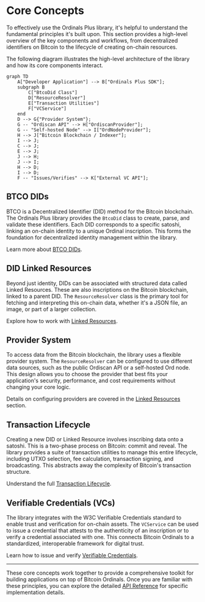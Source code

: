 # Core Concepts

To effectively use the Ordinals Plus library, it's helpful to understand the fundamental principles it's built upon. This section provides a high-level overview of the key components and workflows, from decentralized identifiers on Bitcoin to the lifecycle of creating on-chain resources.

The following diagram illustrates the high-level architecture of the library and how its core components interact.

```mermaid
graph TD
    A["Developer Application"] --> B["Ordinals Plus SDK"];
    subgraph B
        C["BtcoDid Class"]
        D["ResourceResolver"]
        E["Transaction Utilities"]
        F["VCService"]
    end
    D --> G{"Provider System"};
    G -- "Ordiscan API" --> H["OrdiscanProvider"];
    G -- "Self-hosted Node" --> I["OrdNodeProvider"];
    H --> J["Bitcoin Blockchain / Indexer"];
    I --> J;
    C --> J;
    E --> J;
    J --> H;
    J --> I;
    H --> D;
    I --> D;
    F -- "Issues/Verifies" --> K["External VC API"];
```

## BTCO DIDs

BTCO is a Decentralized Identifier (DID) method for the Bitcoin blockchain. The Ordinals Plus library provides the `BtcoDid` class to create, parse, and validate these identifiers. Each DID corresponds to a specific satoshi, linking an on-chain identity to a unique Ordinal inscription. This forms the foundation for decentralized identity management within the library.

Learn more about [BTCO DIDs](./core-concepts-btco-dids.md).

## DID Linked Resources

Beyond just identity, DIDs can be associated with structured data called Linked Resources. These are also inscriptions on the Bitcoin blockchain, linked to a parent DID. The `ResourceResolver` class is the primary tool for fetching and interpreting this on-chain data, whether it's a JSON file, an image, or part of a larger collection.

Explore how to work with [Linked Resources](./core-concepts-linked-resources.md).

## Provider System

To access data from the Bitcoin blockchain, the library uses a flexible provider system. The `ResourceResolver` can be configured to use different data sources, such as the public Ordiscan API or a self-hosted Ord node. This design allows you to choose the provider that best fits your application's security, performance, and cost requirements without changing your core logic.

Details on configuring providers are covered in the [Linked Resources](./core-concepts-linked-resources.md) section.

## Transaction Lifecycle

Creating a new DID or Linked Resource involves inscribing data onto a satoshi. This is a two-phase process on Bitcoin: commit and reveal. The library provides a suite of transaction utilities to manage this entire lifecycle, including UTXO selection, fee calculation, transaction signing, and broadcasting. This abstracts away the complexity of Bitcoin's transaction structure.

Understand the full [Transaction Lifecycle](./core-concepts-transaction-lifecycle.md).

## Verifiable Credentials (VCs)

The library integrates with the W3C Verifiable Credentials standard to enable trust and verification for on-chain assets. The `VCService` can be used to issue a credential that attests to the authenticity of an inscription or to verify a credential associated with one. This connects Bitcoin Ordinals to a standardized, interoperable framework for digital trust.

Learn how to issue and verify [Verifiable Credentials](./core-concepts-verifiable-credentials.md).

---

These core concepts work together to provide a comprehensive toolkit for building applications on top of Bitcoin Ordinals. Once you are familiar with these principles, you can explore the detailed [API Reference](./api-reference.md) for specific implementation details.